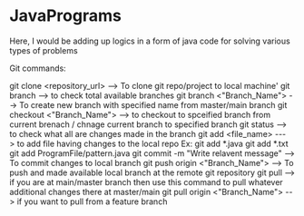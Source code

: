 # JavaPrograms
Here, I would be adding up logics in a form of java code for solving various types of problems

Git commands:

git clone <repository_url> --> To clone git repo/project to local machine'
git branch --> to check total available branches
git branch <"Branch_Name"> --> To create new branch with specified name from master/main branch
git checkout <"Branch_Name"> --> to checkout to spceified branch from current brenach / chnage current branch to specified branch
git status --> to check what all are changes made in the branch
git add <file_name> ---> to add file having changes to the local repo Ex: git add *.java git add *.txt git add ProgramFile/pattern.java
git commit -m "Write relavent message" --> To commit changes to local branch
git push origin <"Branch_Name"> --> To push and made available local branch at the remote git repository
git pull --> if you are at main/master branch then use this command to pull whatever additional changes there at master/main
git pull origin <"Branch_Name"> --> if you want to pull from a feature branch
